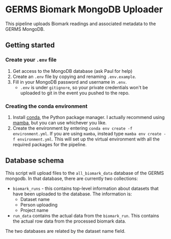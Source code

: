 # GERMS Biomark MongoDB Uploader

This pipeline uploads Biomark readings and associated metadata to the GERMS MongoDB.

## Getting started

### Create your `.env` file 

1. Get access to the MongoDB database (ask Paul for help)
2. Create an `.env` file by copying and renaming `.env.example`.
3. Fill in your MongoDB password and username in `.env`. 
    * `.env` is under `gitignore`, so your private credentials won't be uploaded to git in the event you pushed to the repo. 

### Creating the conda environment

1. Install [conda](https://docs.conda.io/en/latest/), the Python package manager. I actually recommend using [mamba](https://github.com/mamba-org/mamba), but you can use whichever you like.
2. Create the environment by entering `conda env create -f environment.yml`. If you are using `mamba`, instead type `mamba env create -f environment.yml`. This will set up the virtual environment with all the required packages for the pipeline.

## Database schema

This script will upload files to the `all_biomark_data` database of the GERMS mongodb. In that database, there are currently two collections:

* `biomark_runs` - this contains top-level information about datasets that have been uploaded to the database. The information is:
    * Dataset name
    * Person uploading
    * Project name
* `run_data` contains the actual data from the `biomark_run`. This contains the actual row data from the processed biomark data. 

The two databases are related by the dataset name field.
